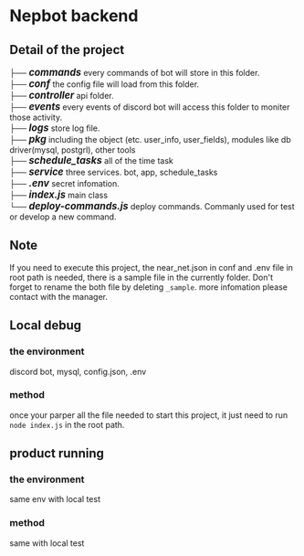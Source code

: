 # Nepbot backend

## Detail of the project
├── <big>_**commands**_</big>   every commands of bot will store in this folder.  
├──  <big>_**conf**_</big>    the config file will load from this folder.  
├──  <big>_**controller**_</big>    api folder.  
├──  <big>_**events**_</big>    every events of discord bot will access this folder to moniter those activity.  
├──  <big>_**logs**_</big>    store log file.  
├──  <big>_**pkg**_</big>   including the object (etc. user_info, user_fields), modules like db driver(mysql, postgrl), other tools  
├──  <big>_**schedule_tasks**_</big>    all of the time task   
├──  <big>_**service**_</big>   three services. bot, app, schedule_tasks  
├──  <big>_**.env**_</big>    secret infomation.  
├──  <big>_**index.js**_</big>    main class  
└──  <big>_**deploy-commands.js**_</big>    deploy commands. Commanly used for test or develop a new command.

## Note
If you need to execute this project, the near_net.json in conf and .env file in root path is needed, there is a sample file in the currently folder. Don't forget to rename the both file by deleting `_sample`. more infomation please contact with the manager.

## Local debug 
### the environment
discord bot, mysql, config.json, .env
### method
once your parper all the file needed to start this project, it just need to run `node index.js` in the root path.

## product running
### the environment
same env with local test
### method
same with local test